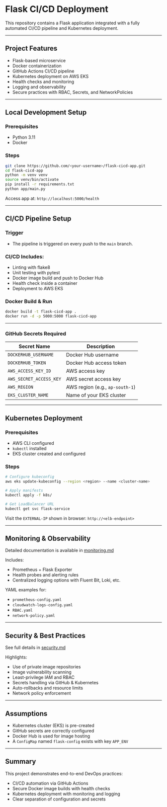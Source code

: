 # Flask CI/CD Deployment

This repository contains a Flask application integrated with a fully automated CI/CD pipeline and Kubernetes deployment.

---

## Project Features

* Flask-based microservice
* Docker containerization
* GitHub Actions CI/CD pipeline
* Kubernetes deployment on AWS EKS
* Health checks and monitoring
* Logging and observability
* Secure practices with RBAC, Secrets, and NetworkPolicies

---

## Local Development Setup

### Prerequisites

* Python 3.11
* Docker

### Steps

```bash
git clone https://github.com/<your-username>/flask-cicd-app.git
cd flask-cicd-app
python -m venv venv
source venv/bin/activate
pip install -r requirements.txt
python app/main.py
```

Access app at: `http://localhost:5000/health`

---

## CI/CD Pipeline Setup

### Trigger

* The pipeline is triggered on every push to the `main` branch.

### CI/CD Includes:

* Linting with flake8
* Unit testing with pytest
* Docker image build and push to Docker Hub
* Health check inside a container
* Deployment to AWS EKS

### Docker Build & Run

```bash
docker build -t flask-cicd-app .
docker run -d -p 5000:5000 flask-cicd-app
```

---

### GitHub Secrets Required

| Secret Name             | Description                     |
| ----------------------- | ------------------------------- |
| `DOCKERHUB_USERNAME`    | Docker Hub username             |
| `DOCKERHUB_TOKEN`       | Docker Hub access token         |
| `AWS_ACCESS_KEY_ID`     | AWS access key                  |
| `AWS_SECRET_ACCESS_KEY` | AWS secret access key           |
| `AWS_REGION`            | AWS region (e.g., `ap-south-1`) |
| `EKS_CLUSTER_NAME`      | Name of your EKS cluster        |

---

## Kubernetes Deployment

### Prerequisites

* AWS CLI configured
* `kubectl` installed
* EKS cluster created and configured

### Steps

```bash
# Configure kubeconfig
aws eks update-kubeconfig --region <region> --name <cluster-name>

# Apply manifests
kubectl apply -f k8s/

# Get LoadBalancer URL
kubectl get svc flask-service
```

Visit the `EXTERNAL-IP` shown in browser: `http://<elb-endpoint>`

---

## Monitoring & Observability

Detailed documentation is available in [monitoring.md](./monitoring.md)

Includes:

* Prometheus + Flask Exporter
* Health probes and alerting rules
* Centralized logging options with Fluent Bit, Loki, etc.

YAML examples for:

* `prometheus-config.yaml`
* `cloudwatch-logs-config.yaml`
* `RBAC.yaml`
* `network-policy.yaml`

---

## Security & Best Practices

See full details in [security.md](./security.md)

Highlights:

* Use of private image repositories
* Image vulnerability scanning
* Least-privilege IAM and RBAC
* Secrets handling via GitHub & Kubernetes
* Auto-rollbacks and resource limits
* Network policy enforcement

---

## Assumptions

* Kubernetes cluster (EKS) is pre-created
* GitHub secrets are correctly configured
* Docker Hub is used for image hosting
* A `ConfigMap` named `flask-config` exists with key `APP_ENV`

---

## Summary

This project demonstrates end-to-end DevOps practices:

* CI/CD automation via GitHub Actions
* Secure Docker image builds with health checks
* Kubernetes deployment with monitoring and logging
* Clear separation of configuration and secrets

